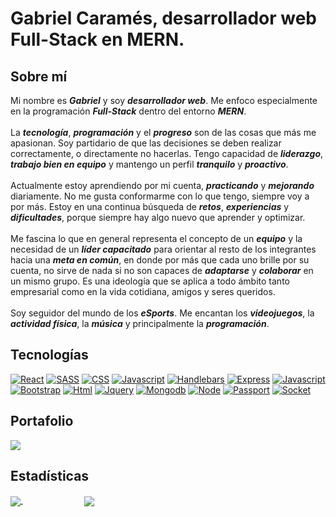 <h1>Gabriel Caramés, desarrollador web Full-Stack en MERN. </h1>


## Sobre mí

Mi nombre es ***Gabriel*** y soy ***desarrollador web***. Me enfoco especialmente en la programación ***Full-Stack*** dentro del entorno ***MERN***.<br><br>
La ***tecnología***, ***programación*** y el ***progreso*** son de las cosas que más me apasionan. Soy partidario de que las decisiones se deben realizar correctamente, o directamente no hacerlas. Tengo capacidad de ***liderazgo***, ***trabajo bien en equipo*** y mantengo un perfil ***tranquilo*** y ***proactivo***. <br><br>
Actualmente estoy aprendiendo por mi cuenta, ***practicando*** y ***mejorando*** diariamente. No me gusta conformarme con lo que tengo, siempre voy a por más. Estoy en una continua búsqueda de ***retos***, ***experiencias*** y ***dificultades***, porque siempre hay algo nuevo que aprender y optimizar.<br><br>
Me fascina lo que en general representa el concepto de un ***equipo*** y la necesidad de un ***líder capacitado*** para orientar al resto de los integrantes hacia una ***meta en común***, en donde por más que cada uno brille por su cuenta, no sirve de nada si no son capaces de ***adaptarse*** y ***colaborar*** en un mismo grupo. Es una ideología que se aplica a todo ámbito tanto empresarial como en la vida cotidiana, amigos y seres queridos.<br><br>
Soy seguidor del mundo de los ***eSports***. Me encantan los ***videojuegos***, la ***actividad física***, la ***música*** y principalmente la ***programación***.

## Tecnologías

[![React](https://img.shields.io/badge/-React-black?style=for-the-badge&logo=React)](https://es.reactjs.org/)
[![SASS](https://img.shields.io/badge/-sass-white?style=for-the-badge&logo=sass)](https://sass-lang.com/)
[![CSS](https://img.shields.io/badge/-css-lightblue?style=for-the-badge&logo=css3)](https://developer.mozilla.org/es/docs/Web/CSS)
[![Javascript](https://img.shields.io/badge/-Javascript-critical?style=for-the-badge&logo=Javascript)](https://developer.mozilla.org/es/docs/Web/JavaScript)
[![Handlebars](https://img.shields.io/badge/-handlebars-blue?logo=data%3Aimage%2Fpng%3Bbase64%2CiVBORw0KGgoAAAANSUhEUgAAAEAAAABACAYAAACqaXHeAAAABmJLR0QA%2FwD%2FAP%2BgvaeTAAACc0lEQVR4nO3XS2hVVxTG8V9SJIVOqkKQ0toYBamTYq2UaumwWHVioA4Mgp05sBOLY4kjrR239GU7bmdSLHRgdZSISjtwoIagjoQQfCTRxkfSDva%2BcHI8N7nJPRcCrj8suOy917e%2Fde45%2B0EQBEEQBEEQBEEQBEEQBEEQBC8LXTXrbcYneB%2BbsC63j2MEv2J4EY0d2I8P0Jvb7mIMl%2FEnbtbquk26MSiZ%2B6%2BF%2BAvvVOhswYUWNS7hgJr%2FwDdwAr%2FhG%2BxsIWdTNtOK6WJM4dOCzl5ML0NnBBtb8PkRvs21DeVa57ETExUTHF9AdA%2FuL8N0Ix7jwzz3v23o3MPuBXwOVeRM5LnB25hcQLyKz%2FG8DdONGMvRrs5zHGri9UGTnIdYD1%2BXOm5iH27gWoXgYczWYLrumM3eylzLtQzk2oo5p1U0Hs2JX0iLW5EvMbcCim0WcwX%2FDQZxJP8%2BVhp%2FHWZKjd%2Fnwa8VRLrw1QoosNU4Zf4O0ajlx9K4x6Rvodj4BNsKyevxRwdMTuF2jqkO6J%2FL3htsx9PSmAek76OcPI0z%2BLlmc8M4iDe9yFu5b7jG%2BSZzHWfwqKL%2FBvzSgadfjBnpBLijouhmvIfvLO9ssJT4CT7rkPiotCCtXkLhZVZnjdEOeRyAV3C1JsFZnMUu6YhcF91Z86z6tuAruXbQjzttiI3jJPpqLLoZfXmu8Tb83sKGsvBaaZsor5TNYg7npUtJT%2F11LkpPnvu81s8mT%2FED1jREqm5TvdLlZKt02enDKmnLmME%2F0utzUXqSK4F%2BfCxtde%2FiVbyOZ5LHMfyN36U3JwiCIAiCIAiCIAiCIAiCIAiCl5D%2FAfRgc8CWIgbMAAAAAElFTkSuQmCC&style=for-the-badge)](https://handlebarsjs.com/)
[![Express](https://img.shields.io/badge/-express-black?style=for-the-badge&logo=express)](https://expressjs.com/es/)
[![Javascript](https://img.shields.io/badge/-Javascript-critical?style=for-the-badge&logo=Javascript)](https://developer.mozilla.org/es/docs/Web/JavaScript)
[![Bootstrap](https://img.shields.io/badge/-Bootstrap-white?style=for-the-badge&logo=Bootstrap)](https://getbootstrap.com/)
[![Html](https://img.shields.io/badge/-html-black?style=for-the-badge&logo=html5)](https://developer.mozilla.org/es/docs/Web/HTML)
[![Jquery](https://img.shields.io/badge/-Jquery-violet?style=for-the-badge&logo=Jquery)](https://jquery.com/)
[![Mongodb](https://img.shields.io/badge/-Mongodb-lightblue?style=for-the-badge&logo=Mongodb)](https://www.mongodb.com/es)
[![Node](https://img.shields.io/badge/-Node-black?style=for-the-badge&logo=Node.js)](https://nodejs.org/es/)
[![Passport](https://img.shields.io/badge/-Passport-black?style=for-the-badge&logo=passport)](http://www.passportjs.org/)
[![Socket](https://img.shields.io/badge/-Socket-black?style=for-the-badge&logo=Socket.io)](https://socket.io/)

## Portafolio
<a href="https://github.com/anuraghazra/convoychat">
  <img align="center" src="https://github-readme-stats.vercel.app/api/pin/?username=gabrielcarames&repo=portafolio&theme=midnight-purple" />
</a>

## Estadísticas
<a href="https://github.com/anuraghazra/github-readme-stats">
  <img align="center" src="https://github-readme-stats.vercel.app/api?username=gabrielcarames&show_icons=true&theme=midnight-purple" />
</a> &nbsp;&nbsp;&nbsp;&nbsp;&nbsp;&nbsp;&nbsp;&nbsp;&nbsp;&nbsp;&nbsp;&nbsp;&nbsp;&nbsp;&nbsp;&nbsp;&nbsp;&nbsp;&nbsp;&nbsp;&nbsp;&nbsp;&nbsp;&nbsp;
<a href="https://github.com/anuraghazra/github-readme-stats">
  <img align="center" src="https://github-readme-stats.vercel.app/api/top-langs/?username=gabrielcarames&layout=compact&theme=midnight-purple" />
</a>
